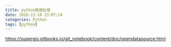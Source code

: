 ```yaml
---
title: python数据处理
date: 2016-11-18 23:07:24
categories: Python
tags: [python]
---
```


https://supergis.gitbooks.io/git_notebook/content/doc/opendatasource.html
